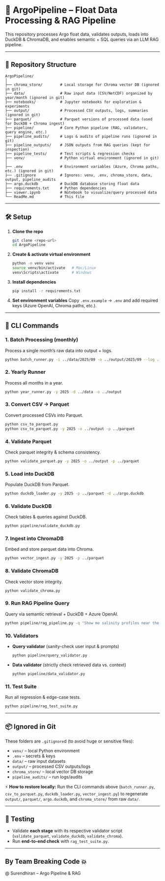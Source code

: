 # 🌊 ArgoPipeline – Float Data Processing & RAG Pipeline

This repository processes Argo float data, validates outputs, loads into DuckDB & ChromaDB, and enables semantic + SQL queries via an LLM RAG pipeline.

---

## 📂 Repository Structure

```
ArgoPipeline/
│
├── chroma_store/        # Local storage for Chroma vector DB (ignored in git)
├── data/                # Raw input data (CSV/NetCDF) organized by year/month (ignored in git)
├── notebooks/           # Jupyter notebooks for exploration & experiments
├── output/              # Processed CSV outputs, logs, summaries (ignored in git)
├── parquet/             # Parquet versions of processed data (used for DuckDB + Chroma ingest)
├── pipeline/            # Core Python pipeline (RAG, validators, query engine, etc.)
├── pipeline_audits/     # Logs & audits of pipeline runs (ignored in git)
├── pipeline_outputs/    # JSON outputs from RAG queries (kept for inspection)
├── pipeline_tests/      # Test scripts & regression checks
├── venv/                # Python virtual environment (ignored in git)
│
├── .env                 # Environment variables (Azure, Chroma paths, etc.) (ignored in git)
├── .gitignore           # Ignores: venv, .env, chroma_store, data, output, pipeline_audits
├── argo.duckdb          # DuckDB database storing float data
├── requirements.txt     # Python dependencies
├── viewer.ipynb         # Notebook to visualize/query processed data
└── ReadMe.md            # This file
```

---

## 🛠️ Setup

1. **Clone the repo**

   ```bash
   git clone <repo-url>
   cd ArgoPipeline
   ```

2. **Create & activate virtual environment**

   ```bash
   python -m venv venv
   source venv/bin/activate   # Mac/Linux
   venv\Scripts\activate      # Windows
   ```

3. **Install dependencies**

   ```bash
   pip install -r requirements.txt
   ```

4. **Set environment variables**
   Copy `.env.example` → `.env` and add required keys (Azure OpenAI, Chroma paths, etc.).

---

## 🚀 CLI Commands

### 1. **Batch Processing (monthly)**

Process a single month’s raw data into output + logs.

```bash
python batch_runner.py -i ../data/2025/09 -o ../output/2025/09 --log ../output/2025/09/process_log.csv
```

### 2. **Yearly Runner**

Process all months in a year.

```bash
python year_runner.py -y 2025 -d ../data -o ../output
```

### 3. **Convert CSV → Parquet**

Convert processed CSVs into Parquet.

```bash
python csv_to_parquet.py
python csv_to_parquet.py -y 2025 -o ../output -p ../parquet
```

### 4. **Validate Parquet**

Check parquet integrity & schema consistency.

```bash
python validate_parquet.py -y 2025 -o ../output -p ../parquet
```

### 5. **Load into DuckDB**

Populate DuckDB from Parquet.

```bash
python duckdb_loader.py -y 2025 -p ../parquet -d ../argo.duckdb
```

### 6. **Validate DuckDB**

Check tables & queries against DuckDB.

```bash
python pipeline/validate_duckdb.py
```

### 7. **Ingest into ChromaDB**

Embed and store parquet data into Chroma.

```bash
python vector_ingest.py -y 2025 -p ../parquet
```

### 8. **Validate ChromaDB**

Check vector store integrity.

```bash
python validate_chroma.py
```

### 9. **Run RAG Pipeline Query**

Query via semantic retrieval + DuckDB + Azure OpenAI.

```bash
python pipeline/rag_pipeline.py -q "Show me salinity profiles near the equator in March 2025" -y 2025 -m 03 --top_k 30 --out ./pipeline_outputs/rag_equator_mar2025.json
```

### 10. **Validators**

* **Query validator** (sanity-check user input & prompts)

  ```bash
  python pipeline/query_validator.py
  ```
* **Data validator** (strictly check retrieved data vs. context)

  ```bash
  python pipeline/data_validator.py
  ```

### 11. **Test Suite**

Run all regression & edge-case tests.

```bash
python pipeline/rag_test_suite.py
```

---

## 📦 Ignored in Git

These folders are `.gitignore`d (to avoid huge or sensitive files):

* `venv/` – local Python environment
* `.env` – secrets & keys
* `data/` – raw input datasets
* `output/` – processed CSV outputs/logs
* `chroma_store/` – local vector DB storage
* `pipeline_audits/` – run logs/audits

⚡ **How to restore locally:**
Run the CLI commands above (`batch_runner.py`, `csv_to_parquet.py`, `duckdb_loader.py`, `vector_ingest.py`) to regenerate `output/`, `parquet/`, `argo.duckdb`, and `chroma_store/` from raw `data/`.

---

## 🧪 Testing

* Validate **each stage** with its respective validator script (`validate_parquet`, `validate_duckdb`, `validate_chroma`).
* Run **end-to-end check** with `rag_test_suite.py`.

---

## By Team Breaking Code 💥
@ Surendhiran – Argo Pipeline & RAG